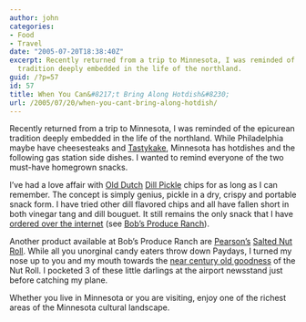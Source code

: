 ```yaml
---
author: john
categories:
- Food
- Travel
date: "2005-07-20T18:38:40Z"
excerpt: Recently returned from a trip to Minnesota, I was reminded of the epicurean
  tradition deeply embedded in the life of the northland.
guid: /?p=57
id: 57
title: When You Can&#8217;t Bring Along Hotdish&#8230;
url: /2005/07/20/when-you-cant-bring-along-hotdish/
---
```


Recently returned from a trip to Minnesota, I was reminded of the epicurean tradition deeply embedded in the life of the northland. While Philadelphia maybe have cheesesteaks and [Tastykake](http://www.tastykake.com/), Minnesota has hotdishes and the following gas station side dishes. I wanted to remind everyone of the two must-have homegrown snacks. 

I&#8217;ve had a love affair with [Old Dutch](http://www.olddutchfoods.com) [Dill Pickle](http://www.htinfo.com/secure/bobsproduce/olddutch/pictures.cfm?PID=3735&SID=DUTCH&PN=Dill%20Pickle&prodprice=2.99) chips for as long as I can remember. The concept is simply genius, pickle in a dry, crispy and portable snack form. I have tried other dill flavored chips and all have fallen short in both vinegar tang and dill bouguet. It still remains the only snack that I have [ordered over the internet](https://www.htinfo.com/secure/bobsproduce/olddutch/) (see [Bob&#8217;s Produce Ranch](http://www.bobsproduce.com)).

Another product available at Bob&#8217;s Produce Ranch are [Pearson&#8217;s](http://www.pearsonscandy.com) [Salted Nut Roll](http://www.pearsonscandy.com/nutroll.cfm). While all you unorginal candy eaters throw down Paydays, I turned my nose up to you and my mouth towards the [near century old goodness](http://www.pearsonscandy.com/about_us.cfm) of the Nut Roll. I pocketed 3 of these little darlings at the airport newsstand just before catching my plane.

Whether you live in Minnesota or you are visiting, enjoy one of the richest areas of the Minnesota cultural landscape.